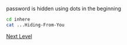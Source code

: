 password is hidden using dots in the beginning
```bash
cd inhere
cat ...Hiding-From-You
```

[Next Level](level_04.md)
